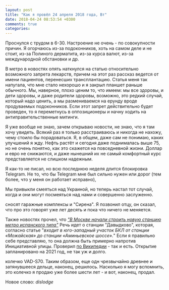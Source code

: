 ```yaml
---
layout: post
title: "Как я провёл 24 апреля 2018 года, Вт"
date: 2018-04-24 08:53:54 +0300
comments: true
categories: 
---
```

Проснулся с трудом в 6-30. Настроение не очень - по совокупности причин. Я огорчаюсь из-за подоконников, хоть на самом деле и не стоит, из-за Полиного дерматита, из-за курса валют, из-за международной обстановки и др. 

В метро в новостях опять наткнулся на статью относительно возможного запрета лекарств, причем на этот раз рассказ ведется от имени пациентов, перенесших трансплантацию. Статья меня так напугала, что мне стало нехорошо и я закрыл планшет раньше обычного. Мы, наверное, плохо ценим то, что имеем: мы все здоровы, и дети здоровы, и даже родители здоровы, возможно, это редкий случай, который надо ценить, а мы размениваемся на ерунду вроде продуваемых подоконников. Если этот запрет действительно будет проведен, то я переметнусь в оппозиционеры и начну ходить на антиправительственные митинги.

Я уже вообще не знаю, зачем открываю новости, не знаю, что я там хочу увидеть. Всякий раз я только расстраиваюсь и никогда не нахожу, чему стоило бы порадоваться. Я, в общем, даже сам не понимаю, каких улучшений я жду. Нефть растёт и сегодня даже поднималась выше 75, но не очень понятно, как это скажется на повседневной жизни. Доллар и евро не снижаются, и даже нынешний их не самый комфортный курс представляется не слишком надежным.

Я как-то не писал, но всю последнюю неделя длится блокировка Telegram. Не то, что бы Telegram мне был сильно нужен или дорог (тем более, что у меня он работает исправно), 

Мы привыкли смеяться над Украиной, но теперь настал тот случай, когда и они могут посмеяться над нами и совершенно заслуженно.

сносят гаражные комплексы  и "Сирена". Я позвонил отцу, он сказал, что про это говорят уже лет десять и пока что ничего не меняется.

Также новостях прочел, что [*"В Москве начали строить новую станцию метро испанского типа"*](https://moslenta.ru/city/v-moskve-nachali-stroit-novuyu-stanciyu-metro-ispanskogo-tipa-24-04-2018.htm/?utm_source=from_lenta) Речь идет о станции "Давыдково", которая, согласно статье "*входит в юго-западный участок БКЛ от станции «Можайская» до станции «Аминьевское шоссе».*" Если я правильно себе представляю, то она должна быть примерно напротив Инициативной улицы. Проверил [по Википедии](https://ru.wikipedia.org/wiki/%D0%94%D0%B0%D0%B2%D1%8B%D0%B4%D0%BA%D0%BE%D0%B2%D0%BE_(%D1%81%D1%82%D0%B0%D0%BD%D1%86%D0%B8%D1%8F_%D0%BC%D0%B5%D1%82%D1%80%D0%BE)) - так и есть. Открытие запланировано на 2021 год, не так уж и долго.


колечко VAD-S70. Таким образом, еще одн чрезвычайно древнее и затянувшееся дельце, наконец, решилось. Насколько я могу вспомнить, это колечко я продаю уже более шести лет - и вот, наконец, продал.

Новое слово: *dislodge*